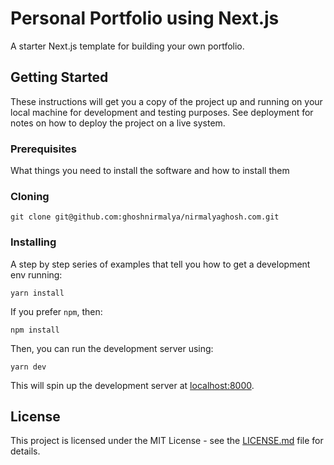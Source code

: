 # Personal Portfolio using Next.js

A starter Next.js template for building your own portfolio.

## Getting Started

These instructions will get you a copy of the project up and running on your local machine for development and testing purposes. See deployment for notes on how to deploy the project on a live system.

### Prerequisites

What things you need to install the software and how to install them

### Cloning

```
git clone git@github.com:ghoshnirmalya/nirmalyaghosh.com.git
```

### Installing

A step by step series of examples that tell you how to get a development env running:

```
yarn install
```

If you prefer `npm`, then:

```
npm install
```

Then, you can run the development server using:

```
yarn dev
```

This will spin up the development server at [localhost:8000](http://localhost:8000/).

## License

This project is licensed under the MIT License - see the [LICENSE.md](LICENSE.md) file for details.
